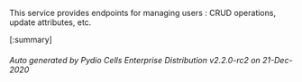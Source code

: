 






This service provides endpoints for managing users : CRUD operations, update attributes, etc.

[:summary]

###### Auto generated by Pydio Cells Enterprise Distribution v2.2.0-rc2 on 21-Dec-2020
